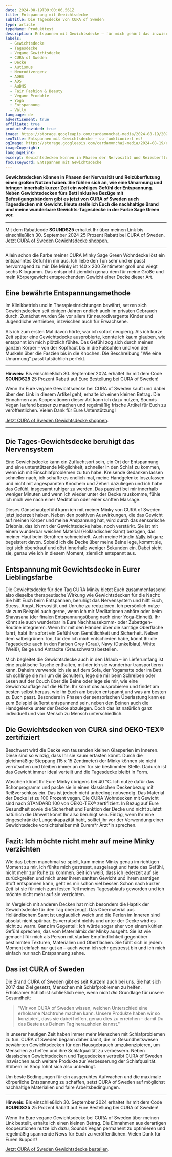 ```yaml
---
date: 2024-08-19T09:00:06.561Z
title: Entspannung mit Gewichtsdecke
subTitle: Die Tagesdecke von CURA of Sweden
type: article
typeName: Produkttest
description: Entspannen mit Gewichtsdecke – für mich gehört das inzwischen fest zu meinem Tagesablauf – zum Glück! Erfahrt hier, wie sehr mich die Tagesdecke von CURA entspannt und testest sie selbst!
labels:
  - Gewichtsdecke
  - Tagesdecke
  - Vegane Gewichtsdecke
  - CURA of Sweden
  - Decke
  - Autismus
  - Neurodivergenz
  - ADHS
  - ADS
  - AuDHS
  - Fair Fashion & Beauty
  - Vegane Produkte
  - Yoga
  - Entspannung
  - Vally
language: de
advertisement: true
affiliate: true
productsProvided: true
image: https://storage.googleapis.com/cardamonchai-media/2024-08-19/2024-08-19-cura-of-sweden-soundsvegan-com-28-jpg-imagine-b87858_7d6f5a_1024_768/640.webp
seoTitle: Entspannen mit Gewichtsdecke – so funktioniert es!
ogImage: https://storage.googleapis.com/cardamonchai-media/2024-08-19/entspannen-mit-gewichtsdecke-soundsvegan-com-og-jpg-imagine-080808_75746d_1200_628/640.webp
imageCopyright:
languageLink:
excerpt: Gewichtsdecken können in Phasen der Nervosität und Reizüberflutung einen großen Nutzen haben. Sie fühlen sich an, wie eine Umarmung und bringen innerhalb kurzer Zeit ein wohliges Gefühl der Entspannung. Neben Gewichtsdecken fürs Bett inklusive Bezüge mit Befestigungsbändern gibt es jetzt von CURA of Sweden auch Tagesdecken mit Gewicht. Heute stelle ich Euch die nachhaltige Brand und meine wunderbare Gewichts-Tagesdecke in der Farbe Sage Green vor.
focusKeyword: Entspannen mit Gewichtsdecke
---
```


**Gewichtsdecken können in Phasen der Nervosität und Reizüberflutung einen großen Nutzen haben. Sie fühlen sich an, wie eine Umarmung und bringen innerhalb kurzer Zeit ein wohliges Gefühl der Entspannung. Neben Gewichtsdecken fürs Bett inklusive Bezüge mit Befestigungsbändern gibt es jetzt von CURA of Sweden auch Tagesdecken mit Gewicht. Heute stelle ich Euch die nachhaltige Brand und meine wunderbare Gewichts-Tagesdecke in der Farbe Sage Green vor.**

---

Mit dem Rabattcode **SOUNDS25** erhaltet Ihr über meinen Link bis einschließlich 30. September 2024 25 Prozent Rabatt bei CURA of Sweden. [Jetzt CURA of Sweden Gewichtsdecke shoppen](https://bit.ly/4daPYoP).

---

Allein schon die Farbe meiner CURA Minky Sage Green Wohndecke löst ein entspanntes Gefühl in mir aus. Ich liebe den Ton sehr und er passt hervorragend zu mir. Die Minky ist 140 x 200 Zentimeter groß und wiegt sechs Kilogramm. Das entspricht ziemlich genau dem für meine Größe und mein Körpergewicht entsprechendem Gewicht einer Decke dieser Art.

## Eine bewährte Entspannungsmethode

Im Klinikbetrieb und in Therapieeinrichtungen bewährt, setzen sich Gewichtsdecken seit einigen Jahren endlich auch im privaten Gebrauch durch. Zunächst wurden Sie vor allem für neurodivergente Kinder und Jugendliche vertrieben, inzwischen auch für Erwachsene.

Als ich zum ersten Mal davon hörte, war ich sofort neugierig. Als ich kurze Zeit später eine Gewichtsdecke ausprobierte, konnte ich kaum glauben, wie entspannt ich mich plötzlich fühlte. Das Gefühl zog sich durch meinen ganzen Körper – von der Kopfhaut bis in die Fußsohlen und von den Muskeln über die Faszien bis in die Knochen. Die Beschreibung "Wie eine Umarmung" passt tatsächlich perfekt.

---

**Hinweis:** Bis einschließlich 30. September 2024 erhaltet Ihr mit dem Code **SOUNDS25** 25 Prozent Rabatt auf Eure Bestellung bei CURA of Sweden!

Wenn Ihr Eure vegane Gewichtsdecke bei CURA of Sweden kauft und dabei über den Link in diesem Artikel geht, erhalte ich einen kleinen Betrag. Die Einnahmen aus Kooperationen dieser Art kann ich dazu nutzen, Sounds Vegan laufend besser zu machen und regelmäßig frische Artikel für Euch zu veröffentlichen. Vielen Dank für Eure Unterstützung!

[Jetzt CURA of Sweden Gewichtsdecke shoppen](https://bit.ly/4daPYoP).

---

<Gallery name="entspannen-mit-gewichtsdecke-soundsvegan.com-1" />

## Die Tages-Gewichtsdecke beruhigt das Nervensystem

Eine Gewichtsdecke kann ein Zufluchtsort sein, ein Ort der Entspannung und eine unterstützende Möglichkeit, schneller in den Schlaf zu kommen, wenn ich mit Einschlafproblemen zu tun habe. Kreisende Gedanken lassen schneller nach, ich schaffe es endlich mal, meine Handgelenke loszulassen und nicht mit angespannten Knöcheln und Zehen dazuliegen und ich habe das Gefühl, insgesamt ruhiger zu werden. Das passiert bei mir innerhalb weniger Minuten und wenn ich wieder unter der Decke rauskomme, fühle ich mich wie nach einer Meditation oder einer sanften Massage.

Dieses Gänsehautgefühl kann ich mit meiner Minky von CURA of Sweden jetzt jederzeit haben. Neben den positiven Auswirkungen, die das Gewicht auf meinen Körper und meine Anspannung hat, wird durch das sensorische Erlebnis, das ich mit der Gewichtsdecke habe, noch verstärkt. Sie ist mit einem wunderbar weichen Material (Holländischer Samt) bezogen, das meiner Haut beim Berühren schmeichelt. Auch meine Hündin [Vally](/tag/vally) ist ganz begeistert davon. Sobald ich die Decke über meine Beine lege, kommt sie, legt sich obendrauf und döst innerhalb weniger Sekunden ein. Dabei sieht sie, genau wie ich in diesem Moment, ziemlich entspannt aus.

## Entspannung mit Gewichtsdecke in Eurer Lieblingsfarbe

Die Gewichtsdecke für den Tag CURA Minky bietet Euch zusammenfassend also dieselbe therapeutische Wirkung wie Gewichtsdecken für die Nacht: Sie hilft Euch beim Entspannen, beruhigt das Nervensystem und hilft Euch, Stress, Angst, Nervosität und Unruhe zu reduzieren. Ich persönlich nutze sie zum Beispiel auch gerne, wenn ich mir Meditationen anhöre oder beim Shavasana (der finalen Entspannungsübung nach einer [Yoga](/tag/yoga)-Einheit). Ihr könnt sie auch wunderbar in Eure Nachhausekomm- oder Zubettgeh-Routine integrieren. Wenn Ihr mit den Händen über die samtige Oberfläche fahrt, habt Ihr sofort ein Gefühl von Gemütlichkeit und Sicherheit. Neben dem salbeigrünen Ton, für den ich mich entschieden habe, könnt Ihr die Tagesdecke auch in den Farben Grey (Grau), Navy (Dunkelblau), White (Weiß), Beige und Antracite (Grauschwarz) bestellen.

Mich begleitet die Gewichtsdecke auch in den Urlaub – im Lieferumfang ist eine praktische Tasche enthalten, mit der ich sie wunderbar transportieren kann. Daheim verwende ich sie auf dem Sofa, der Yogamatte oder im Bett. Ich schlinge sie mir um die Schultern, lege sie mir beim Schreiben oder Lesen auf der Couch über die Beine oder lege sie mir, wie eine Gewichtsauflage auf die Hüfte. Ihr könnt das ausprobieren und findet am besten selbst heraus, wie Ihr Euch am besten entspannt und was am besten zu Euch passt. Besonders in Phasen der sensorischen Überlastung kann es zum Beispiel äußerst entspannend sein, neben den Beinen auch die Handgelenke unter der Decke abzulegen. Doch das ist natürlich ganz individuell und von Mensch zu Mensch unterschiedlich.

## Die Gewichtsdecken von CURA sind OEKO-TEX® zertifiziert

Beschwert wird die Decke von tausenden kleinen Glasperlen im Inneren. Diese sind so winzig, dass Ihr sie kaum ertasten könnt. Durch die gleichmäßige Steppung (15 x 15 Zentimeter) der Minky können sie nicht verrutschen und bleiben immer an der für sie bestimmten Stelle. Dadurch ist das Gewicht immer ideal verteilt und die Tagesdecke bleibt in Form.

Waschen könnt Ihr Eure Minky übrigens bei 40 °C. Ich nutze dafür das Schonprogramm und packe sie in einen klassischen Deckenbezug mit Reißverschluss ein. Das ist jedoch nicht unbedingt notwendig. Das Material der Decke ist zu 100 Prozent vegan. Die CURA Wohndecken mit Gewicht sind nach STANDARD 100 von OEKO-TEX® zertifiziert. In Bezug auf Eure Gesundheit sowie die Sicherheit und Funktion der Decke und nicht zuletzt natürlich die Umwelt könnt Ihr also beruhigt sein. Einzig, wenn Ihr eine eingeschränkte Lungenkapazität habt, solltet Ihr vor der Verwendung einer Gewichtsdecke vorsichtshalber mit Eurem\*r Ärzt\*in sprechen.

## Fazit: Ich möchte nicht mehr auf meine Minky verzichten

Wie das Leben manchmal so spielt, kam meine Minky genau im richtigen Moment zu mir. Ich fühlte mich gestresst, ausgelaugt und hatte das Gefühl, nicht mehr zur Ruhe zu kommen. Seit ich weiß, dass ich jederzeit auf sie zurückgreifen und mich unter ihrem sanften Gewicht und ihrem samtigen Stoff entspannen kann, geht es mir schon viel besser. Schon nach kurzer Zeit ist sie für mich zum festen Teil meines Tagesablaufs geworden und ich möchte nicht mehr auf sie verzichten.

Im Vergleich mit anderen Decken hat mich besonders die Haptik der Gewichtsdecke für den Tag überzeugt. Das Obermaterial aus Holländischem Samt ist unglaublich weich und die Perlen im Inneren sind absolut nicht spürbar. Es verrutscht nichts und unter der Decke wird es nicht zu warm. Ganz im Gegenteil: Ich würde sogar eher von einem kühlen Gefühl sprechen, das vom Materialmix der Minky ausgeht. Sie ist wie gemacht für mich als Person mit starker Empfindlichkeit gegenüber bestimmten Texturen, Materialien und Oberflächen. Sie fühlt sich in jedem Moment einfach nur gut an – auch wenn ich sehr gestresst bin und ich mich einfach nur nach Entspannung sehne.

## Das ist CURA of Sweden

Die Brand CURA of Sweden gibt es seit Kurzem auch bei uns. Sie hat sich 2017 das Ziel gesetzt, Menschen mit Schlafproblemen zu helfen. Erholsamer Schlaf ist schließlich eine, wenn nicht _die_ Grundlage für unsere Gesundheit:

> "Wir von CURA of Sweden wissen, welchen Unterschied eine erholsame Nachtruhe machen kann. Unsere Produkte haben wir so konzipiert, dass sie dabei helfen, genau dies zu erreichen – damit Du das Beste aus Deinem Tag herausholen kannst."

In unserer heutigen Zeit haben immer mehr Menschen mit Schlafproblemen zu tun. CURA of Sweden begann daher damit, die im Gesundheitswesen bewährten Gewichtsdecken für den Hausgebrauch umzukonzipieren, um Menschen zu helfen und ihre Schlafqualität zu verbessern. Neben klassischen Gewichtsdecken und Tagesdecken vertreibt CURA of Sweden inzwischen auch weitere Produkte zur Verbesserung der Schlafqualität. Stöbern im Shop lohnt sich also unbedingt.

Um beste Bedingungen für ein ausgeruhtes Aufwachen und die maximale körperliche Entspannung zu schaffen, setzt CURA of Sweden auf möglichst nachhaltige Materialien und faire Arbeitsbedingungen.

---

**Hinweis:** Bis einschließlich 30. September 2024 erhaltet Ihr mit dem Code **SOUNDS25** 25 Prozent Rabatt auf Eure Bestellung bei CURA of Sweden!

Wenn Ihr Eure vegane Gewichtsdecke bei CURA of Sweden über meinen Link bestellt, erhalte ich einen kleinen Betrag. Die Einnahmen aus derartigen Kooperationen nutze ich dazu, Sounds Vegan permanent zu optimieren und regelmäßig spannende News für Euch zu veröffentlichen. Vielen Dank für Euren Support!

[Jetzt CURA of Sweden Gewichtsdecke bestellen](https://bit.ly/4daPYoP).

<Gallery name="entspannen-mit-gewichtsdecke-soundsvegan.com-2" />
